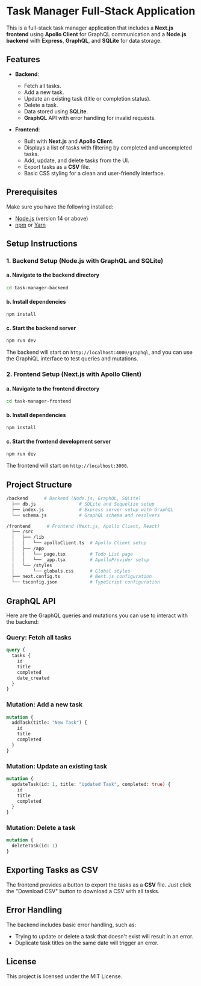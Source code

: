
# Task Manager Full-Stack Application

This is a full-stack task manager application that includes a **Next.js frontend** using **Apollo Client** for GraphQL communication and a **Node.js backend** with **Express**, **GraphQL**, and **SQLite** for data storage.

## Features

- **Backend**:
  - Fetch all tasks.
  - Add a new task.
  - Update an existing task (title or completion status).
  - Delete a task.
  - Data stored using **SQLite**.
  - **GraphQL** API with error handling for invalid requests.
  
- **Frontend**:
  - Built with **Next.js** and **Apollo Client**.
  - Displays a list of tasks with filtering by completed and uncompleted tasks.
  - Add, update, and delete tasks from the UI.
  - Export tasks as a **CSV** file.
  - Basic CSS styling for a clean and user-friendly interface.

## Prerequisites

Make sure you have the following installed:

- [Node.js](https://nodejs.org/) (version 14 or above)
- [npm](https://www.npmjs.com/) or [Yarn](https://yarnpkg.com/)

## Setup Instructions

### 1. Backend Setup (Node.js with GraphQL and SQLite)

#### a. Navigate to the backend directory

```bash
cd task-manager-backend
```

#### b. Install dependencies

```bash
npm install
```

#### c. Start the backend server

```bash
npm run dev
```

The backend will start on `http://localhost:4000/graphql`, and you can use the GraphiQL interface to test queries and mutations.

### 2. Frontend Setup (Next.js with Apollo Client)

#### a. Navigate to the frontend directory

```bash
cd task-manager-frontend
```

#### b. Install dependencies

```bash
npm install
```

#### c. Start the frontend development server

```bash
npm run dev
```

The frontend will start on `http://localhost:3000`.

## Project Structure

```bash
/backend      # Backend (Node.js, GraphQL, SQLite)
  ├── db.js                # SQLite and Sequelize setup
  ├── index.js             # Express server setup with GraphQL
  └── schema.js            # GraphQL schema and resolvers

/frontend      # Frontend (Next.js, Apollo Client, React)
  ├── /src
  │   ├── /lib
  │   │   └── apolloClient.ts  # Apollo Client setup
  │   ├── /app
  │   │   └── page.tsx         # Todo List page
  │   │   └── _app.tsx         # ApolloProvider setup
  │   └── /styles
  │       └── globals.css      # Global styles
  ├── next.config.ts           # Next.js configuration
  └── tsconfig.json            # TypeScript configuration
```

## GraphQL API

Here are the GraphQL queries and mutations you can use to interact with the backend:

### Query: Fetch all tasks

```graphql
query {
  tasks {
    id
    title
    completed
    date_created
  }
}
```

### Mutation: Add a new task

```graphql
mutation {
  addTask(title: "New Task") {
    id
    title
    completed
  }
}
```

### Mutation: Update an existing task

```graphql
mutation {
  updateTask(id: 1, title: "Updated Task", completed: true) {
    id
    title
    completed
  }
}
```

### Mutation: Delete a task

```graphql
mutation {
  deleteTask(id: 1)
}
```

## Exporting Tasks as CSV

The frontend provides a button to export the tasks as a **CSV** file. Just click the "Download CSV" button to download a CSV with all tasks.

## Error Handling

The backend includes basic error handling, such as:
- Trying to update or delete a task that doesn't exist will result in an error.
- Duplicate task titles on the same date will trigger an error.

## License

This project is licensed under the MIT License.